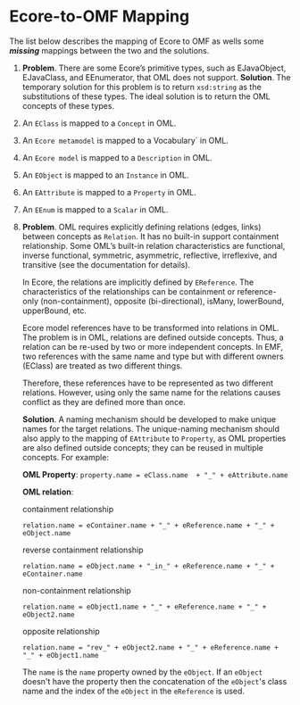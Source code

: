 # Ecore-to-OMF Mapping

The list below describes the mapping of Ecore to OMF as wells some ***missing*** mappings between the two and  the solutions. 

1. **Problem**. There are some Ecore’s primitive types, such as EJavaObject, EJavaClass, and EEnumerator, that OML does not support.
   **Solution**. The temporary solution for this problem is to return `xsd:string` as the substitutions of these types. The ideal solution is to return the OML concepts of these types.

2. An `EClass` is mapped to a `Concept` in OML.    

3. An `Ecore metamodel` is mapped to a Vocabulary` in OML.

4. An `Ecore model` is mapped to a `Description` in OML.

5. An `EObject` is mapped to an `Instance` in OML.

6. An `EAttribute` is mapped to a `Property` in OML.

7. An `EEnum` is mapped to a `Scalar` in OML.

8. **Problem**. OML requires explicitly defining relations (edges, links) between concepts as `Relation`. It has no built-in support containment relationship. Some OML’s built-in relation characteristics are functional, inverse functional, symmetric, asymmetric, reflective, irreflexive, and transitive (see the documentation for details). 
   
   In Ecore, the relations are implicitly defined by `EReference`. The characteristics of the relationships can be containment or reference-only (non-containment), opposite (bi-directional), isMany, lowerBound, upperBound, etc.
   
   Ecore model references have to be transformed into relations in OML. The problem is in OML, relations are defined outside concepts. Thus, a relation can be re-used by two or more independent concepts. In EMF, two references with the same name and type but with different owners (EClass) are treated as two different things.
   
   Therefore, these references have to be represented as two different relations. However, using only the same name for the relations causes conflict as they are defined more than once.
   
   **Solution**. A naming mechanism should be developed to make unique names for the target relations. The unique-naming mechanism should also apply to the mapping of `EAttribute` to  `Property`,  as OML properties are also defined outside concepts; they can be reused in multiple concepts. For example:
   
   **OML Property**:
   `property.name = eClass.name  + "_" + eAttribute.name`
   
   **OML relation**:
   
   containment relationship
   
   `relation.name = eContainer.name + "_" + eReference.name + "_" + eObject.name`
   
   reverse containment relationship
   
   `relation.name = eObject.name + "_in_" + eReference.name + "_" + eContainer.name`
   
   non-containment relationship
   
   `relation.name = eObject1.name + "_" + eReference.name + "_" + eObject2.name`
   
   opposite relationship
   
   `relation.name = "rev_" + eObject2.name + "_" + eReference.name + "_" + eObject1.name`
   
   The `name` is the `name` property owned by the `eObject`. If an `eObject` doesn't have the property then the concatenation of the `eObject`'s class name and the index of the `eObject`  in the `eReference` is used.
